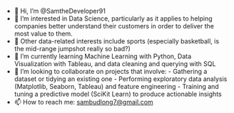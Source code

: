 - 👋 Hi, I’m @SamtheDeveloper91
- 👀 I’m interested in Data Science, particularly as it applies to helping companies better understand their customers in order to deliver the most value to them.
- 🏀 Other data-related interests include sports (especially basketball, is the mid-range jumpshot really so bad?)
- 🌱 I’m currently learning Machine Learning with Python, Data Visualization with Tableau, and data cleaning and querying with SQL
- 💞️ I’m looking to collaborate on projects that involve:
        - Gathering a dataset or tidying an existing one
        - Performing exploratory data analysis (Matplotlib, Seaborn, Tableau) and feature engineering
        - Training and tuning a predictive model (SciKit Learn) to produce actionable insights
- 📫 How to reach me: sambudlong7@gmail.com

<!---
SamtheDeveloper91/SamtheDeveloper91 is a ✨ special ✨ repository because its `README.md` (this file) appears on your GitHub profile.
You can click the Preview link to take a look at your changes.
--->
